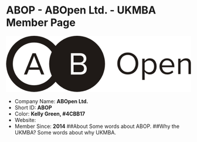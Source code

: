 ABOP - ABOpen Ltd. - UKMBA Member Page
======================================
![logo](UKMBA-ABOP-Logo-600.png)
* Company Name: <b>ABOpen Ltd. </b>
* Short ID: <b>ABOP</b> 
* Color: <b>Kelly Green, #4CBB17</b>
* Website: <b><a href="http://abopen.com"></a></b>
* Member Since: <b>2014</b>
 ##About
Some words about ABOP.
 ##Why the UKMBA?
Some words about why UKMBA.
